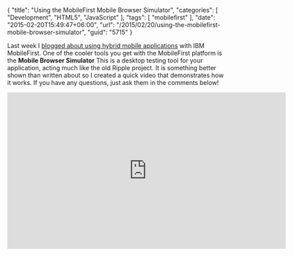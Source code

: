 {
	"title": "Using the MobileFirst Mobile Browser Simulator",
	"categories": [
		"Development",
		"HTML5",
		"JavaScript"
	],
	"tags": [
		"mobilefirst"
	],
	"date": "2015-02-20T15:49:47+06:00",
	"url": "/2015/02/20/using-the-mobilefirst-mobile-browser-simulator",
	"guid": "5715"
}

Last week I <a href="http://www.raymondcamden.com/2015/02/16/working-with-hybrid-applications-and-ibm-mobilefirst">blogged about using hybrid mobile applications</a> with IBM MobileFirst. One of the cooler tools you get with the MobileFirst platform is the <strong>Mobile Browser Simulator</strong> This is a desktop testing tool for your application, acting much like the old Ripple project. It is something better shown than written about so I created a quick video that demonstrates how it works. If you have any questions, just ask them in the comments below!

<!--more-->

<iframe width="640" height="360" src="https://www.youtube.com/embed/A8tbRGNXtdI?rel=0" frameborder="0" allowfullscreen></iframe>